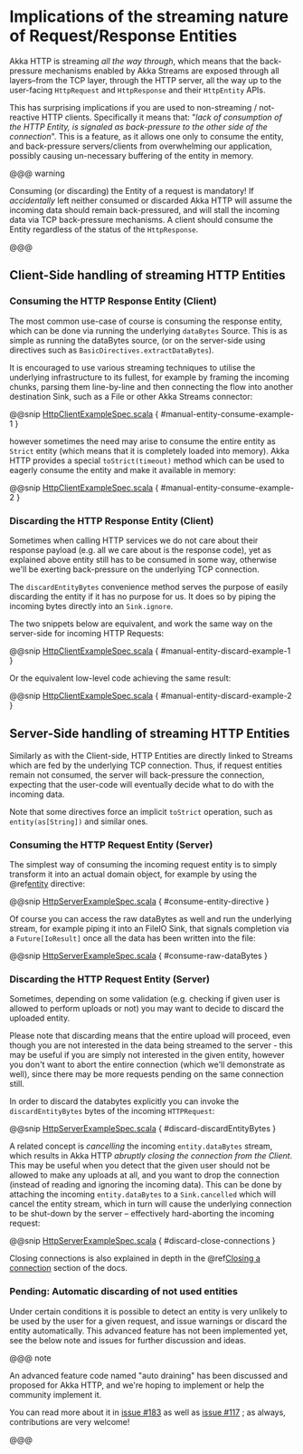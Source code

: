 # Implications of the streaming nature of Request/Response Entities

Akka HTTP is streaming *all the way through*, which means that the back-pressure mechanisms enabled by Akka Streams
are exposed through all layers–from the TCP layer, through the HTTP server, all the way up to the user-facing `HttpRequest`
and `HttpResponse` and their `HttpEntity` APIs.

This has surprising implications if you are used to non-streaming / not-reactive HTTP clients.
Specifically it means that: "*lack of consumption of the HTTP Entity, is signaled as back-pressure to the other
side of the connection*". This is a feature, as it allows one only to consume the entity, and back-pressure servers/clients
from overwhelming our application, possibly causing un-necessary buffering of the entity in memory.

@@@ warning

Consuming (or discarding) the Entity of a request is mandatory!
If *accidentally* left neither consumed or discarded Akka HTTP will
assume the incoming data should remain back-pressured, and will stall the incoming data via TCP back-pressure mechanisms.
A client should consume the Entity regardless of the status of the `HttpResponse`.

@@@

## Client-Side handling of streaming HTTP Entities

### Consuming the HTTP Response Entity (Client)

The most common use-case of course is consuming the response entity, which can be done via
running the underlying `dataBytes` Source. This is as simple as running the dataBytes source,
(or on the server-side using directives such as `BasicDirectives.extractDataBytes`).

It is encouraged to use various streaming techniques to utilise the underlying infrastructure to its fullest,
for example by framing the incoming chunks, parsing them line-by-line and then connecting the flow into another
destination Sink, such as a File or other Akka Streams connector:

@@snip [HttpClientExampleSpec.scala](../../../../test/scala/docs/http/scaladsl/HttpClientExampleSpec.scala) { #manual-entity-consume-example-1 }

however sometimes the need may arise to consume the entire entity as `Strict` entity (which means that it is
completely loaded into memory). Akka HTTP provides a special `toStrict(timeout)` method which can be used to
eagerly consume the entity and make it available in memory:

@@snip [HttpClientExampleSpec.scala](../../../../test/scala/docs/http/scaladsl/HttpClientExampleSpec.scala) { #manual-entity-consume-example-2 }

### Discarding the HTTP Response Entity (Client)

Sometimes when calling HTTP services we do not care about their response payload (e.g. all we care about is the response code),
yet as explained above entity still has to be consumed in some way, otherwise we'll be exerting back-pressure on the
underlying TCP connection.

The `discardEntityBytes` convenience method serves the purpose of easily discarding the entity if it has no purpose for us.
It does so by piping the incoming bytes directly into an `Sink.ignore`.

The two snippets below are equivalent, and work the same way on the server-side for incoming HTTP Requests:

@@snip [HttpClientExampleSpec.scala](../../../../test/scala/docs/http/scaladsl/HttpClientExampleSpec.scala) { #manual-entity-discard-example-1 }

Or the equivalent low-level code achieving the same result:

@@snip [HttpClientExampleSpec.scala](../../../../test/scala/docs/http/scaladsl/HttpClientExampleSpec.scala) { #manual-entity-discard-example-2 }

## Server-Side handling of streaming HTTP Entities

Similarly as with the Client-side, HTTP Entities are directly linked to Streams which are fed by the underlying
TCP connection. Thus, if request entities remain not consumed, the server will back-pressure the connection, expecting
that the user-code will eventually decide what to do with the incoming data.

Note that some directives force an implicit `toStrict` operation, such as `entity(as[String])` and similar ones.

### Consuming the HTTP Request Entity (Server)

The simplest way of consuming the incoming request entity is to simply transform it into an actual domain object,
for example by using the @ref[entity](routing-dsl/directives/marshalling-directives/entity.md#entity) directive:

@@snip [HttpServerExampleSpec.scala](../../../../test/scala/docs/http/scaladsl/HttpServerExampleSpec.scala) { #consume-entity-directive }

Of course you can access the raw dataBytes as well and run the underlying stream, for example piping it into an
FileIO Sink, that signals completion via a `Future[IoResult]` once all the data has been written into the file:

@@snip [HttpServerExampleSpec.scala](../../../../test/scala/docs/http/scaladsl/HttpServerExampleSpec.scala) { #consume-raw-dataBytes }

### Discarding the HTTP Request Entity (Server)

Sometimes, depending on some validation (e.g. checking if given user is allowed to perform uploads or not)
you may want to decide to discard the uploaded entity.

Please note that discarding means that the entire upload will proceed, even though you are not interested in the data
being streamed to the server - this may be useful if you are simply not interested in the given entity, however
you don't want to abort the entire connection (which we'll demonstrate as well), since there may be more requests
pending on the same connection still.

In order to discard the databytes explicitly you can invoke the `discardEntityBytes` bytes of the incoming `HTTPRequest`:

@@snip [HttpServerExampleSpec.scala](../../../../test/scala/docs/http/scaladsl/HttpServerExampleSpec.scala) { #discard-discardEntityBytes }

A related concept is *cancelling* the incoming `entity.dataBytes` stream, which results in Akka HTTP
*abruptly closing the connection from the Client*. This may be useful when you detect that the given user should not be allowed to make any
uploads at all, and you want to drop the connection (instead of reading and ignoring the incoming data).
This can be done by attaching the incoming `entity.dataBytes` to a `Sink.cancelled` which will cancel
the entity stream, which in turn will cause the underlying connection to be shut-down by the server –
effectively hard-aborting the incoming request:

@@snip [HttpServerExampleSpec.scala](../../../../test/scala/docs/http/scaladsl/HttpServerExampleSpec.scala) { #discard-close-connections }

Closing connections is also explained in depth in the @ref[Closing a connection](low-level-server-side-api.md#http-closing-connection-low-level) section of the docs.

### Pending: Automatic discarding of not used entities

Under certain conditions it is possible to detect an entity is very unlikely to be used by the user for a given request,
and issue warnings or discard the entity automatically. This advanced feature has not been implemented yet, see the below
note and issues for further discussion and ideas.

@@@ note

An advanced feature code named "auto draining" has been discussed and proposed for Akka HTTP, and we're hoping
to implement or help the community implement it.

You can read more about it in [issue #183](https://github.com/akka/akka-http/issues/183)
as well as [issue #117](https://github.com/akka/akka-http/issues/117) ; as always, contributions are very welcome!

@@@
